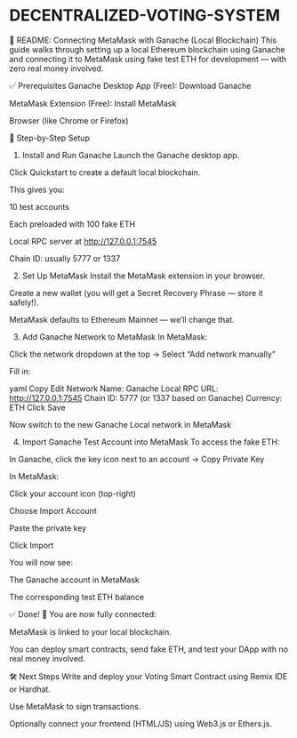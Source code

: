 # DECENTRALIZED-VOTING-SYSTEM

🧾 README: Connecting MetaMask with Ganache (Local Blockchain)
This guide walks through setting up a local Ethereum blockchain using Ganache and connecting it to MetaMask using fake test ETH for development — with zero real money involved.

✅ Prerequisites
Ganache Desktop App (Free): Download Ganache

MetaMask Extension (Free): Install MetaMask

Browser (like Chrome or Firefox)

🔧 Step-by-Step Setup
1. Install and Run Ganache
Launch the Ganache desktop app.

Click Quickstart to create a default local blockchain.

This gives you:

10 test accounts

Each preloaded with 100 fake ETH

Local RPC server at http://127.0.0.1:7545

Chain ID: usually 5777 or 1337

2. Set Up MetaMask
Install the MetaMask extension in your browser.

Create a new wallet (you will get a Secret Recovery Phrase — store it safely!).

MetaMask defaults to Ethereum Mainnet — we’ll change that.

3. Add Ganache Network to MetaMask
In MetaMask:

Click the network dropdown at the top → Select “Add network manually”

Fill in:

yaml
Copy
Edit
Network Name: Ganache Local
RPC URL:      http://127.0.0.1:7545
Chain ID:     5777  (or 1337 based on Ganache)
Currency:     ETH
Click Save

Now switch to the new Ganache Local network in MetaMask

4. Import Ganache Test Account into MetaMask
To access the fake ETH:

In Ganache, click the key icon next to an account → Copy Private Key

In MetaMask:

Click your account icon (top-right)

Choose Import Account

Paste the private key

Click Import

You will now see:

The Ganache account in MetaMask

The corresponding test ETH balance

✅ Done! 🎉
You are now fully connected:

MetaMask is linked to your local blockchain.

You can deploy smart contracts, send fake ETH, and test your DApp with no real money involved.

🛠 Next Steps
Write and deploy your Voting Smart Contract using Remix IDE or Hardhat.

Use MetaMask to sign transactions.

Optionally connect your frontend (HTML/JS) using Web3.js or Ethers.js.

